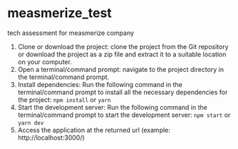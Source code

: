 # measmerize_test
tech assessment for measmerize company

1) Clone or download the project: clone the project from the Git repository or download the project as a zip file and extract it to a suitable location on your computer.
2) Open a terminal/command prompt: navigate to the project directory in the terminal/command prompt.
3) Install dependencies: Run the following command in the terminal/command prompt to install all the necessary dependencies for the project:
```npm install```
or 
```yarn```
4) Start the development server: Run the following command in the terminal/command prompt to start the development server:
```npm start```
or
```yarn dev```
5) Access the application at the returned url (example: http://localhost:3000/)
